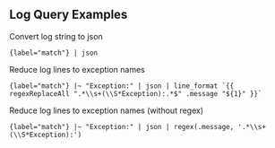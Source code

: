 ## Log Query Examples

Convert log string to json

    {label="match"} | json

Reduce log lines to exception names

    {label="match"} |~ "Exception:" | json | line_format `{{ regexReplaceAll ".*\\s+(\\S*Exception):.*$" .message "${1}" }}`

Reduce log lines to exception names (without regex)

    {label="match"} |~ "Exception:" | json | regex(.message, '.*\\s+(\\S*Exception):')
